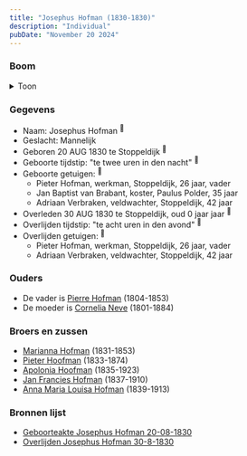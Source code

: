 ```yaml
---
title: "Josephus Hofman (1830-1830)"
description: "Individual"
pubDate: "November 20 2024"
---
```


### Boom
<details><summary>Toon</summary>

![test](https://www.plantuml.com/plantuml/svg/XP9DJm9138RlyoiQFNWYMHWrI0XHS5VbW2P-NCdiReLnPsSsqra98VntAwn2DCfjqhvl-qpRImhAXxeqWWfjA-LL2QdAYfbtjSr7pZWFmIjBd48Rn5pd29dscS7j6yigBA74CaLFsn05zEZ2iaAnLpKpYWXM0W26pkVed-OwAomIzVkbqdOm02dMGfp0mwOLYQtZw46ZzmYtxhLKzWWKmLqKHPqsm74iaxDao4LNhnfDleP-BrNfSfgw40ps1d0EIJo4TZSwPRyDQ3KHxgcfg8sPAfjFC--8KiSyR6jBcDo_iEzCmerNgbumMOCpSjwYqGec-8uxd0xZ9CDOnl8V75OrFEslkWTP-AFNyOWztTDVBFtU0lDSszadymMCdoUiaz66Ac6gw0AEZPxDmnADSGicMujcUArMen0D_YxGE3dmcP9IVBKREy9gNjFFNKW9tpiyl9DE15VFDnjGU0okgbYbtuh3av1_6FbeBj7cVCGV)
</details>

### Gegevens
- Naam: Josephus Hofman <sup><a href="../s00043/" style="text-decoration:none" title="Geboorteakte Josephus Hofman 20-08-1830">:link:</a></sup>
- Geslacht: Mannelijk
- Geboren 20 AUG 1830 te Stoppeldijk <sup><a href="../s00043/" style="text-decoration:none" title="Geboorteakte Josephus Hofman 20-08-1830">:link:</a></sup>
- Geboorte tijdstip: "te twee uren in den nacht" <sup><a href="../s00043/" style="text-decoration:none" title="Geboorteakte Josephus Hofman 20-08-1830">:link:</a></sup>
- Geboorte getuigen: <sup><a href="../s00043/" style="text-decoration:none" title="Geboorteakte Josephus Hofman 20-08-1830">:link:</a></sup>
  - Pieter Hofman, werkman, Stoppeldijk, 26 jaar, vader
  - Jan Baptist van Brabant, koster, Paulus Polder, 35 jaar
  - Adriaan Verbraken, veldwachter, Stoppeldijk, 42 jaar
- Overleden 30 AUG 1830 te Stoppeldijk, oud 0 jaar jaar <sup><a href="../s00044/" style="text-decoration:none" title="Overlijden Josephus Hofman 30-8-1830 ">:link:</a></sup>
- Overlijden tijdstip: "te acht uren in den avond" <sup><a href="../s00044/" style="text-decoration:none" title="Overlijden Josephus Hofman 30-8-1830 ">:link:</a></sup>
- Overlijden getuigen: <sup><a href="../s00044/" style="text-decoration:none" title="Overlijden Josephus Hofman 30-8-1830 ">:link:</a></sup>
  - Pieter Hofman, werkman, Stoppeldijk, 26 jaar, vader
  - Adriaan Verbraken, veldwachter, Stoppeldijk, 42 jaar

### Ouders
- De vader is [Pierre Hofman](../i00021/) (1804-1853)
- De moeder is [Cornelia Neve](../i00022/) (1801-1884)

### Broers en zussen
- [Marianna Hofman](../i00034/) (1831-1853)
- [Pieter Hoofman](../i00013/) (1833-1874)
- [Apolonia Hoofman](../i00028/) (1835-1923)
- [Jan Francies Hofman](../i00035/) (1837-1910)
- [Anna Maria Louisa Hofman](../i00036/) (1839-1913)

### Bronnen lijst
- [Geboorteakte Josephus Hofman 20-08-1830](../s00043/)
- [Overlijden Josephus Hofman 30-8-1830 ](../s00044/)